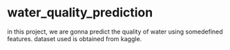 # water_quality_prediction
in this project, we are gonna predict the quality of water using somedefined features.
dataset used is obtained from kaggle.
